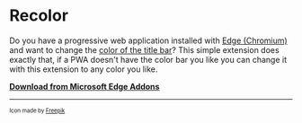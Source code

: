 # Recolor

Do you have a progressive web application installed with [Edge (Chromium)](https://microsoft.com/edge) and want to change the [color of the title bar](https://techcommunity.microsoft.com/t5/discussions/new-feature-in-microsoft-edge-pwa-progressive-web-apps-custom/m-p/1207256)? This simple extension does exactly that, if a PWA doesn't have the color bar you like you can change it with this extension to any color you like.

[**Download from Microsoft Edge Addons**]([https://microsoftedge.microsoft.com/addons/detail/jfhmeffjmnkcmdodpeollogmaihcficb](https://microsoftedge.microsoft.com/addons/detail/jfhmeffjmnkcmdodpeollogmaihcficb))

---
<sub><sub>Icon made by [Freepik](https://www.flaticon.com/authors/freepik)<sub><sub>
